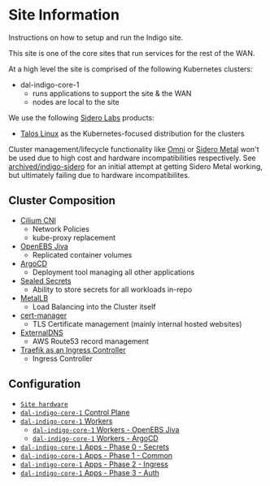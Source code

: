 # Site Information

Instructions on how to setup and run the Indigo site.

This site is one of the core sites that run services for the rest of the WAN.

At a high level the site is comprised of the following Kubernetes clusters:
* dal-indigo-core-1
  * runs applications to support the site & the WAN
  * nodes are local to the site

We use the following [Sidero Labs](https://www.siderolabs.com/) products:
* [Talos Linux](https://www.talos.dev/) as the Kubernetes-focused distribution for the clusters

Cluster management/lifecycle functionality like [Omni](https://omni.siderolabs.com/) or [Sidero Metal](https://www.sidero.dev/) won't be used due to high cost and hardware incompatibilities respectively. See [archived/indigo-sidero](/sites/archived/indigo-sidero/) for an initial attempt at getting Sidero Metal working, but ultimately failing due to hardware incompatibilites.

## Cluster Composition
* [Cilium CNI](https://cilium.io/get-started/)
  * Network Policies
  * kube-proxy replacement
* [OpenEBS Jiva](https://openebs.io/docs/concepts/jiva)
  * Replicated container volumes
* [ArgoCD](https://argo-cd.readthedocs.io/en/stable/)
  * Deployment tool managing all other applications
* [Sealed Secrets](https://github.com/bitnami-labs/sealed-secrets/)
  * Ability to store secrets for all workloads in-repo
* [MetalLB](https://metallb.universe.tf/)
  * Load Balancing into the Cluster itself
* [cert-manager](https://cert-manager.io/docs/)
  * TLS Certificate management (mainly internal hosted websites)
* [ExternalDNS](https://github.com/kubernetes-sigs/external-dns)
  * AWS Route53 record management
* [Traefik as an Ingress Controller](https://doc.traefik.io/traefik/providers/kubernetes-ingress/)
  * Ingress Controller

## Configuration

* [`Site hardware`](docs/INDIGO-HARDWARE.md)
* [`dal-indigo-core-1` Control Plane](docs/INDIGO-CORE-1-CONTROL-PLANE.md)
* [`dal-indigo-core-1` Workers](docs/INDIGO-CORE-1-WORKERS.md)
  * [`dal-indigo-core-1` Workers - OpenEBS Jiva](docs/INDIGO-CORE-1-WORKERS-JIVA.md)
  * [`dal-indigo-core-1` Workers - ArgoCD](docs/INDIGO-CORE-1-WORKERS-ARGOCD.md)
* [`dal-indigo-core-1` Apps - Phase 0 - Secrets](docs/INDIGO-CORE-1-APPS-PHASE-0.md)
* [`dal-indigo-core-1` Apps - Phase 1 - Common](docs/INDIGO-CORE-1-APPS-PHASE-1.md)
* [`dal-indigo-core-1` Apps - Phase 2 - Ingress](docs/INDIGO-CORE-1-APPS-PHASE-2.md)
* [`dal-indigo-core-1` Apps - Phase 3 - Auth](docs/INDIGO-CORE-1-APPS-PHASE-3.md)
